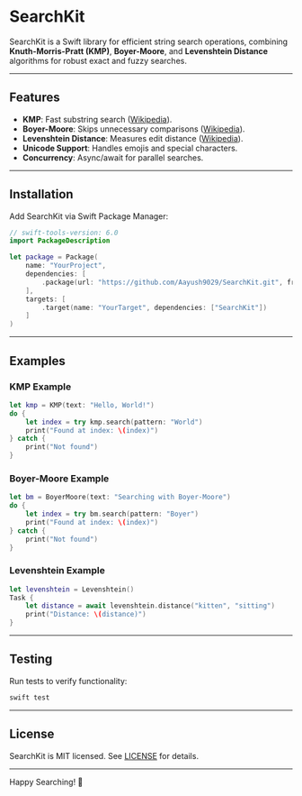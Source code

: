 # SearchKit

SearchKit is a Swift library for efficient string search operations, combining **Knuth-Morris-Pratt (KMP)**, **Boyer-Moore**, and **Levenshtein Distance** algorithms for robust exact and fuzzy searches.

---

## Features

- **KMP**: Fast substring search ([Wikipedia](https://en.wikipedia.org/wiki/Knuth%E2%80%93Morris%E2%80%93Pratt_algorithm)).
- **Boyer-Moore**: Skips unnecessary comparisons ([Wikipedia](https://en.wikipedia.org/wiki/Boyer%E2%80%93Moore_string-search_algorithm)).
- **Levenshtein Distance**: Measures edit distance ([Wikipedia](https://en.wikipedia.org/wiki/Levenshtein_distance)).
- **Unicode Support**: Handles emojis and special characters.
- **Concurrency**: Async/await for parallel searches.

---

## Installation

Add SearchKit via Swift Package Manager:

```swift
// swift-tools-version: 6.0
import PackageDescription

let package = Package(
    name: "YourProject",
    dependencies: [
        .package(url: "https://github.com/Aayush9029/SearchKit.git", from: "1.0.0")
    ],
    targets: [
        .target(name: "YourTarget", dependencies: ["SearchKit"])
    ]
)
```

---

## Examples

### KMP Example

```swift
let kmp = KMP(text: "Hello, World!")
do {
    let index = try kmp.search(pattern: "World")
    print("Found at index: \(index)")
} catch {
    print("Not found")
}
```

### Boyer-Moore Example

```swift
let bm = BoyerMoore(text: "Searching with Boyer-Moore")
do {
    let index = try bm.search(pattern: "Boyer")
    print("Found at index: \(index)")
} catch {
    print("Not found")
}
```

### Levenshtein Example

```swift
let levenshtein = Levenshtein()
Task {
    let distance = await levenshtein.distance("kitten", "sitting")
    print("Distance: \(distance)")
}
```

---

## Testing

Run tests to verify functionality:

```sh
swift test
```

---

## License

SearchKit is MIT licensed. See [LICENSE](LICENSE) for details.

---

Happy Searching! 🚀


